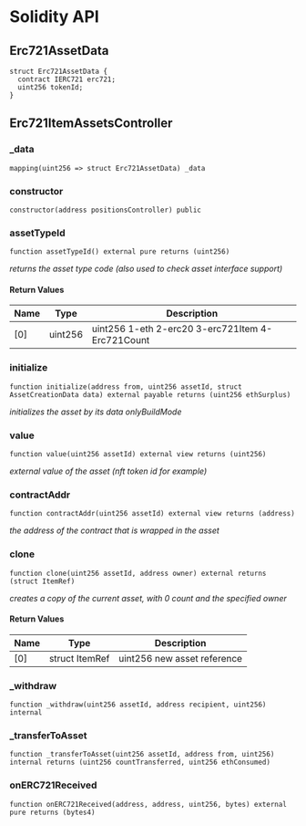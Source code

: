 # Solidity API

## Erc721AssetData

```solidity
struct Erc721AssetData {
  contract IERC721 erc721;
  uint256 tokenId;
}
```

## Erc721ItemAssetsController

### _data

```solidity
mapping(uint256 => struct Erc721AssetData) _data
```

### constructor

```solidity
constructor(address positionsController) public
```

### assetTypeId

```solidity
function assetTypeId() external pure returns (uint256)
```

_returns the asset type code (also used to check asset interface support)_

#### Return Values

| Name | Type | Description |
| ---- | ---- | ----------- |
| [0] | uint256 | uint256 1-eth 2-erc20 3-erc721Item 4-Erc721Count |

### initialize

```solidity
function initialize(address from, uint256 assetId, struct AssetCreationData data) external payable returns (uint256 ethSurplus)
```

_initializes the asset by its data
onlyBuildMode_

### value

```solidity
function value(uint256 assetId) external view returns (uint256)
```

_external value of the asset (nft token id for example)_

### contractAddr

```solidity
function contractAddr(uint256 assetId) external view returns (address)
```

_the address of the contract that is wrapped in the asset_

### clone

```solidity
function clone(uint256 assetId, address owner) external returns (struct ItemRef)
```

_creates a copy of the current asset, with 0 count and the specified owner_

#### Return Values

| Name | Type | Description |
| ---- | ---- | ----------- |
| [0] | struct ItemRef | uint256 new asset reference |

### _withdraw

```solidity
function _withdraw(uint256 assetId, address recipient, uint256) internal
```

### _transferToAsset

```solidity
function _transferToAsset(uint256 assetId, address from, uint256) internal returns (uint256 countTransferred, uint256 ethConsumed)
```

### onERC721Received

```solidity
function onERC721Received(address, address, uint256, bytes) external pure returns (bytes4)
```

